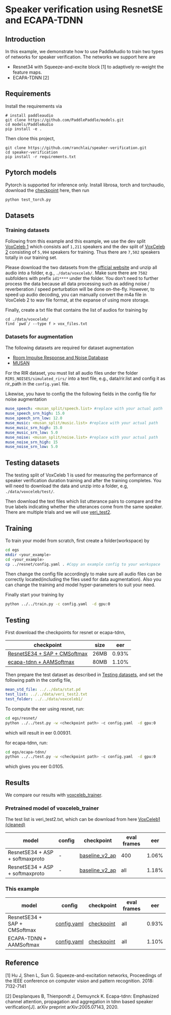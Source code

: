 # Speaker verification using ResnetSE and ECAPA-TDNN

## Introduction
In this example, we demonstrate how to use PaddleAudio to train two types of networks for speaker verification.
The networks we support here are
- Resnet34 with Squeeze-and-excite block \[1\] to adaptively re-weight the feature maps.
- ECAPA-TDNN  \[2\]

## Requirements
Install the requirements via
```
# install paddleaudio
git clone https://github.com/PaddlePaddle/models.git
cd models/PaddleAudio
pip install -e .
```
Then clone this project,
```
git clone https://github.com/ranchlai/speaker-verification.git
cd speaker-verification
pip install -r requirements.txt
```

## Pytorch models
Pytorch is supported for inference only.
Install librosa, torch and torchaudio, download the [checkpoint](https://zenodo.org/record/5509648/files/resnetse34_epoch92_eer0.00931.pth?download=1) here, then run
``` bash
python test_torch.py
```

## Datasets
### Training datasets
Following from this example and this example, we use the dev split [VoxCeleb 1](https://www.robots.ox.ac.uk/~vgg/data/voxceleb/vox1.html) which consists aof `1,211` speakers and the dev split of [VoxCeleb 2](https://www.robots.ox.ac.uk/~vgg/data/voxceleb/vox2.html) consisting of `5,994` speakers for training. Thus there are `7,502` speakers totally in our training set.

Please download the two datasets from the [official website](https://www.robots.ox.ac.uk/~vgg/data/voxceleb) and unzip all audio into a folder, e.g., `./data/voxceleb/`. Make sure there are `7502` subfolders with prefix  `id1****` under the folder. You don't need to further process the data because all data processing such as adding noise / reverberation / speed perturbation  will be done on-the-fly. However, to speed up audio decoding, you can manually convert the m4a file in VoxCeleb 2 to wav file format, at the expanse of using more storage.

Finally, create a txt file that contains the list of audios for training by
```
cd ./data/voxceleb/
find `pwd`/ --type f > vox_files.txt
```
### Datasets for augmentation
The following datasets are required for dataset augmentation
- [Room Impulse Response and Noise Database](https://openslr.org/28/)
- [MUSAN](https://openslr.org/17/)

For the RIR dataset, you must list all audio files under the folder `RIRS_NOISES/simulated_rirs/` into a text file, e.g., data/rir.list and config it as rir_path in the `config.yaml` file.

Likewise, you have to config the the following fields in the config file for noise augmentation
``` yaml
muse_speech: <musan_split/speech.list> #replace with your actual path
muse_speech_srn_high: 15.0
muse_speech_srn_low: 12.0
muse_music: <musan_split/music.list> #replace with your actual path
muse_music_srn_high: 15.0
muse_music_srn_low: 5.0
muse_noise: <musan_split/noise.list> #replace with your actual path
muse_noise_srn_high: 15
muse_noise_srn_low: 5.0
```

## <a name="test_dataset"></a>Testing datasets
The testing split of VoxCeleb 1 is used for measuring the performance of speaker verification duration training and after the training completes.  You will need to download the data and unzip into a folder, e.g, `./data/voxceleb/test/`.

Then download the text files which list utterance  pairs to compare and the true labels indicating whether the utterances come from the same speaker. There are multiple trials and we will use [veri_test2](https://www.robots.ox.ac.uk/~vgg/data/voxceleb/meta/veri_test2.txt).

## Training
To train your model from scratch, first create a folder(workspace) by

``` bash
cd egs
mkdir <your_example>
cd <your_example>
cp ../resnet/config.yaml . #Copy an example config to your workspace
```
Then change the config file accordingly to make sure all audio files can be correctly located(including the files used for data augmentation). Also you can change the training and model hyper-parameters to suit your need.

Finally start your training by

``` bash
python ../../train.py -c config.yaml  -d gpu:0
```
## Testing
First download the checkpoints for resnet or ecapa-tdnn,

| checkpoint |size| eer |
| --------------- | --------------- | --------------- |
| [ResnetSE34 + SAP + CMSoftmax](https://bj.bcebos.com/paddleaudio/models/speaker/resnetse34_epoch92_eer0.00931.pdparams) |26MB | 0.93%|
| [ecapa-tdnn + AAMSoftmax ](https://bj.bcebos.com/paddleaudio/models/speaker/tdnn_amsoftmax_epoch51_eer0.011.pdparams)| 80MB |1.10%|

Then prepare the test dataset as described in [Testing datasets](#test_dataset), and set the following path in the config file,
``` yaml
mean_std_file: ../../data/stat.pd
test_list: ../../data/veri_test2.txt
test_folder: ../../data/voxceleb1/
```

To compute the eer using resnet, run:

``` bash
cd egs/resnet/
python ../../test.py -w <checkpoint path> -c config.yaml  -d gpu:0
```
which will result in eer 0.00931.

for ecapa-tdnn, run:
``` bash
cd egs/ecapa-tdnn/
python ../../test.py -w <checkpoint path> -c config.yaml  -d gpu:0
```
which gives you eer 0.0105.



## Results

We compare our results  with [voxceleb_trainer](https://github.com/clovaai/voxceleb_trainer).

### Pretrained model of voxceleb_trainer

The test list is veri_test2.txt, which can be download from here [VoxCeleb1 (cleaned)](https://www.robots.ox.ac.uk/~vgg/data/voxceleb/meta/veri_test2.txt)

| model |config|checkpoint |eval frames| eer |
| --------------- | --------------- | --------------- |--------------- |--------------- |
| ResnetSE34 + ASP + softmaxproto| - | [baseline_v2_ap](http://www.robots.ox.ac.uk/~joon/data/baseline_v2_ap.model)|400|1.06%|
| ResnetSE34 + ASP + softmaxproto| - | [baseline_v2_ap](http://www.robots.ox.ac.uk/~joon/data/baseline_v2_ap.model)|all|1.18%|

### This example
| model |config|checkpoint |eval frames| eer |
| --------------- | --------------- | --------------- |--------------- |--------------- |
| ResnetSE34 + SAP + CMSoftmax| [config.yaml](./egs/resnet/config.yaml) |[checkpoint](https://bj.bcebos.com/paddleaudio/models/speaker/resnetse34_epoch92_eer0.00931.pdparams) | all|0.93%|
| ECAPA-TDNN + AAMSoftmax | [config.yaml](./egs/ecapa-tdnn/config.yaml) | [checkpoint](https://bj.bcebos.com/paddleaudio/models/speaker/tdnn_amsoftmax_epoch51_eer0.011.pdparams) | all|1.10%|

## Reference

[1] Hu J, Shen L, Sun G. Squeeze-and-excitation networks, Proceedings of the IEEE conference on computer vision and pattern recognition. 2018: 7132-7141

[2] Desplanques B, Thienpondt J, Demuynck K. Ecapa-tdnn: Emphasized channel attention, propagation and aggregation in tdnn based speaker verification[J]. arXiv preprint arXiv:2005.07143, 2020.
